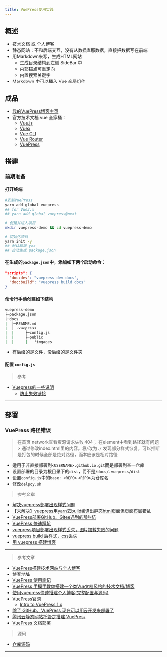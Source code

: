```yaml
---
title: VuePress使用实践
---
```


## 概述

- 技术文档 或 个人博客
- 静态网站：不和后端交互，没有从数据库那数据，直接把数据写在前端
- 用Markdown来写，生成HTML网站
  - 生成目录结构到左侧 SideBar 中
  - 内部锚点可重定向
  - 内置搜索关键字
- Markdown 中可以插入 Vue 全局组件

## 成品

- [我的VuePress博客主页](http://xmasuhai.xyz/vuepress-demo-1-website/)
- 官方技术文档 vue 全家桶：
  - [Vue.js](https://cn.vuejs.org/v2/guide/)
  - [Vuex](https://vuex.vuejs.org/zh/)
  - [Vue CLI ](https://cli.vuejs.org/zh/guide/)
  - [Vue Router](https://router.vuejs.org/zh/)
  - [VuePress](https://www.vuepress.cn/guide/)

## 搭建

### 前期准备

#### 打开终端

```sh
#安装VuePress
yarn add global vuepress
## for Vue3.x
## yarn add global vuepress@next

# 创建并进入项目
mkdir vuepress-demo && cd vuepress-demo

# 初始化项目
yarn init -y
## 默认配置 yes
## 自动生成 package.json
```

#### 在生成的`package.json`中，添加如下两个启动命令：

```json
"scripts": {
  "doc:dev": "vuepress dev docs",
  "doc:build": "vuepress build docs"
}
```

#### 命令行手动创建如下结构

```sh
vuepress-demo
├─package.json
├─docs
|  ├─README.md
|  ├─.vuepress
|  |     ├─config.js
|  |     ├─public
|  |     |   └imgages
```

- 有后缀的是文件，没后缀的是文件夹

#### 配置 `config.js`


> 参考

- [Vuepress的一些说明](https://wcc3358.github.io/vuepress/#%E6%96%87%E6%A1%A3%E7%BB%93%E6%9E%84)
  - [防止失效链接](https://github.com/wcc3358/)

---

## 部署



### VuePress 路径错误

> 在首页 network查看资源请求失败 404； 在element中看到路径就有问题 >
> 通过修改index.html里的内容。将`/`改为`./`
> 发现部分样式恢复，可以推断是打包的时候全部是绝对路径，而本应该是相对路径

- 适用于非直接部署到`<USERNAME>.github.io.git`而是部署到某一仓库
- 设置部署的目录为根目录下的`dist`，而不是`/docs/.vuepress/dist`
- 设置`config.js`中的`base: <REPO>` `<REPO>`为仓库名
- 修改`delpoy.sh`

> 参考文章

- [解决vuepress部署出现样式问题](https://blog.csdn.net/weixin_43560272/article/details/105107557)
- [【未解决】vuepress用yarn去build编译出静态html页面但页面布局错乱](https://www.crifan.com/vuepress_use_yarn_build_static_html_page_but_layout_messy/)
- [VuePress部署GitHub、Gitee遇到的那些坑](https://blog.csdn.net/qq_34252283/article/details/105921837)
- [VuePress 快速踩坑](https://juejin.cn/post/6844903598808104974)
- [vuepress项目部署出现样式丢失，图片加载失败的问题](https://www.git2get.com/av/109195652.html)
- [vuepress build 后样式，css丢失](https://blog.csdn.net/m0_37730869/article/details/112701013)
- [用 vuepress 搭建博客](https://coder.itclan.cn/fontend/tools/vuepress-build-blog)

---

> 参考文章

- [VuePress搭建技术网站与个人博客](https://www.jianshu.com/p/37509da5a020)
- [博客地址](https://nan-gong.github.io/tech/interview)
- [VuePress 使用笔记](https://juejin.cn/post/6916459919193571342/)
- [VuePress 手摸手教你搭建一个类Vue文档风格的技术文档/博客](https://segmentfault.com/a/1190000016333850)
- [使用vuepress快速搭建个人博客(完整配置与源码)](https://www.cnblogs.com/chenyingying0/p/13093217.html)
- [VuePress官网](https://links.jianshu.com/go?to=https%3A%2F%2Fwww.vuepress.cn%2F)  
  - [Intro to VuePress 1.x](https://ulivz.com/2019/06/09/intro-to-vuepress-1-x/)
- [除了 GitHub，VuePress 现在可以用云开发来部署了](https://cloud.tencent.com/developer/article/1611256)
- [腾讯云静态网站托管之搭建 VuePress](https://cloud.tencent.com/developer/article/1641512)
- [VuePress 文档部署](https://cloudbase.net/community/guides/hosting-handbook/vuepress.html)


> 源码

- [仓库源码](http://xmasuhai.xyz/vuepress-demo-1-website/)

---
